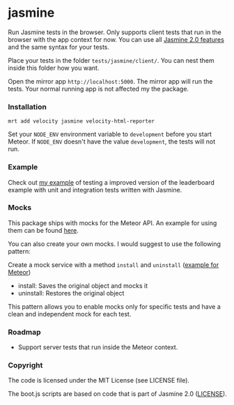# jasmine

Run Jasmine tests in the browser. Only supports client tests that run in the browser with the app context for now.
You can use all [Jasmine 2.0 features](http://jasmine.github.io/2.0/introduction.html) and the same syntax for your tests.

Place your tests in the folder `tests/jasmine/client/`. You can nest them inside this folder how you want.

Open the mirror app `http://localhost:5000`. The mirror app will run the tests.
Your normal running app is not affected my the package.

### Installation

```
mrt add velocity jasmine velocity-html-reporter
```

Set your `NODE_ENV` environment variable to `development` before you start Meteor.
If `NODE_ENV` doesn't have the value `development`, the tests will not run.

### Example

Check out [my example](https://github.com/Sanjo/velocity-example/tree/jasmine-example) of testing
a improved version of the leaderboard example with unit and integration tests written with Jasmine.

### Mocks

This package ships with mocks for the Meteor API.
An example for using them can be found [here](https://github.com/Sanjo/velocity-example/blob/jasmine-example/tests/jasmine/client/unit/LeaderboardSpec.js).

You can also create your own mocks. I would suggest to use the following pattern:

Create a mock service with a method `install` and `uninstall` ([example for Meteor](https://github.com/alanning/meteor-stubs/blob/master/index.js))

  * install: Saves the original object and mocks it
  * uninstall: Restores the original object
  
This pattern allows you to enable mocks only for specific tests and have a clean and independent mock for each test.

### Roadmap

* Support server tests that run inside the Meteor context.

### Copyright

The code is licensed under the MIT License (see LICENSE file). 

The boot.js scripts are based on code that is part of Jasmine 2.0 ([LICENSE](https://github.com/pivotal/jasmine/blob/v2.0.0/MIT.LICENSE)).
